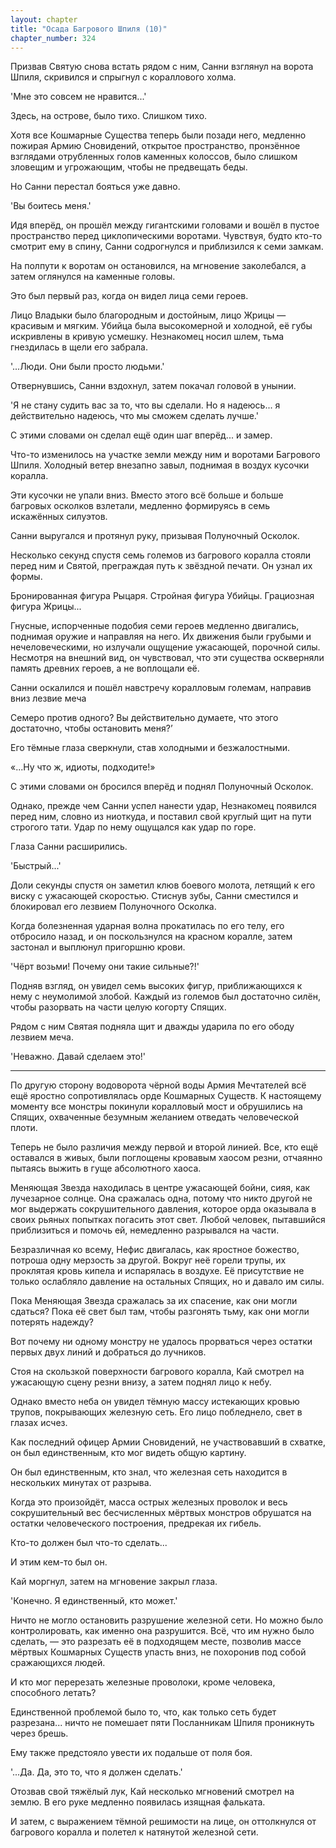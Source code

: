 ```yaml
---
layout: chapter
title: "Осада Багрового Шпиля (10)"
chapter_number: 324
---
```


Призвав Святую снова встать рядом с ним, Санни взглянул на ворота Шпиля, скривился и спрыгнул с кораллового холма.

'Мне это совсем не нравится...'

Здесь, на острове, было тихо. Слишком тихо.

Хотя все Кошмарные Существа теперь были позади него, медленно пожирая Армию Сновидений, открытое пространство, пронзённое взглядами отрубленных голов каменных колоссов, было слишком зловещим и угрожающим, чтобы не предвещать беды.

Но Санни перестал бояться уже давно.

'Вы боитесь меня.'

Идя вперёд, он прошёл между гигантскими головами и вошёл в пустое пространство перед циклопическими воротами. Чувствуя, будто кто-то смотрит ему в спину, Санни содрогнулся и приблизился к семи замкам.

На полпути к воротам он остановился, на мгновение заколебался, а затем оглянулся на каменные головы.

Это был первый раз, когда он видел лица семи героев.

Лицо Владыки было благородным и достойным, лицо Жрицы — красивым и мягким. Убийца была высокомерной и холодной, её губы искривлены в кривую усмешку. Незнакомец носил шлем, тьма гнездилась в щели его забрала.

'...Люди. Они были просто людьми.'

Отвернувшись, Санни вздохнул, затем покачал головой в унынии.

'Я не стану судить вас за то, что вы сделали. Но я надеюсь... я действительно надеюсь, что мы сможем сделать лучше.'

С этими словами он сделал ещё один шаг вперёд... и замер.

Что-то изменилось на участке земли между ним и воротами Багрового Шпиля. Холодный ветер внезапно завыл, поднимая в воздух кусочки коралла.

Эти кусочки не упали вниз. Вместо этого всё больше и больше багровых осколков взлетали, медленно формируясь в семь искажённых силуэтов.

Санни выругался и протянул руку, призывая Полуночный Осколок.

Несколько секунд спустя семь големов из багрового коралла стояли перед ним и Святой, преграждая путь к звёздной печати. Он узнал их формы.

Бронированная фигура Рыцаря. Стройная фигура Убийцы. Грациозная фигура Жрицы...

Гнусные, испорченные подобия семи героев медленно двигались, поднимая оружие и направляя на него. Их движения были грубыми и нечеловеческими, но излучали ощущение ужасающей, порочной силы. Несмотря на внешний вид, он чувствовал, что эти существа оскверняли память древних героев, а не воплощали её.

Санни оскалился и пошёл навстречу коралловым големам, направив вниз лезвие меча

Семеро против одного? Вы действительно думаете, что этого достаточно, чтобы остановить меня?’

Его тёмные глаза сверкнули, став холодными и безжалостными.

«...Ну что ж, идиоты, подходите!»

С этими словами он бросился вперёд и поднял Полуночный Осколок.

Однако, прежде чем Санни успел нанести удар, Незнакомец появился перед ним, словно из ниоткуда, и поставил свой круглый щит на пути строгого тати. Удар по нему ощущался как удар по горе.

Глаза Санни расширились.

'Быстрый...'

Доли секунды спустя он заметил клюв боевого молота, летящий к его виску с ужасающей скоростью. Стиснув зубы, Санни сместился и блокировал его лезвием Полуночного Осколка.

Когда болезненная ударная волна прокатилась по его телу, его отбросило назад, и он поскользнулся на красном коралле, затем застонал и выплюнул пригоршню крови.

'Чёрт возьми! Почему они такие сильные?!'

Подняв взгляд, он увидел семь высоких фигур, приближающихся к нему с неумолимой злобой. Каждый из големов был достаточно силён, чтобы разорвать на части целую когорту Спящих.

Рядом с ним Святая подняла щит и дважды ударила по его ободу лезвием меча.

'Неважно. Давай сделаем это!'

***

По другую сторону водоворота чёрной воды Армия Мечтателей всё ещё яростно сопротивлялась орде Кошмарных Существ. К настоящему моменту все монстры покинули коралловый мост и обрушились на Спящих, охваченные безумным желанием отведать человеческой плоти.

Теперь не было различия между первой и второй линией. Все, кто ещё оставался в живых, были поглощены кровавым хаосом резни, отчаянно пытаясь выжить в гуще абсолютного хаоса.

Меняющая Звезда находилась в центре ужасающей бойни, сияя, как лучезарное солнце. Она сражалась одна, потому что никто другой не мог выдержать сокрушительного давления, которое орда оказывала в своих рьяных попытках погасить этот свет. Любой человек, пытавшийся приблизиться и помочь ей, немедленно разрывался на части.

Безразличная ко всему, Нефис двигалась, как яростное божество, потроша одну мерзость за другой. Вокруг неё горели трупы, их проклятая кровь кипела и испарялась в воздухе. Её присутствие не только ослабляло давление на остальных Спящих, но и давало им силы.

Пока Меняющая Звезда сражалась за их спасение, как они могли сдаться? Пока её свет был там, чтобы разгонять тьму, как они могли потерять надежду?

Вот почему ни одному монстру не удалось прорваться через остатки первых двух линий и добраться до лучников.

Стоя на скользкой поверхности багрового коралла, Кай смотрел на ужасающую сцену резни внизу, а затем поднял лицо к небу.

Однако вместо неба он увидел тёмную массу истекающих кровью трупов, покрывающих железную сеть. Его лицо побледнело, свет в глазах исчез.

Как последний офицер Армии Сновидений, не участвовавший в схватке, он был единственным, кто мог видеть общую картину.

Он был единственным, кто знал, что железная сеть находится в нескольких минутах от разрыва.

Когда это произойдёт, масса острых железных проволок и весь сокрушительный вес бесчисленных мёртвых монстров обрушатся на остатки человеческого построения, предрекая их гибель.

Кто-то должен был что-то сделать...

И этим кем-то был он.

Кай моргнул, затем на мгновение закрыл глаза.

'Конечно. Я единственный, кто может.'

Ничто не могло остановить разрушение железной сети. Но можно было контролировать, как именно она разрушится. Всё, что им нужно было сделать, — это разрезать её в подходящем месте, позволив массе мёртвых Кошмарных Существ упасть вниз, не похоронив под собой сражающихся людей.

И кто мог перерезать железные проволоки, кроме человека, способного летать?

Единственной проблемой было то, что, как только сеть будет разрезана... ничто не помешает пяти Посланникам Шпиля проникнуть через брешь.

Ему также предстояло увести их подальше от поля боя.

'...Да. Да, это то, что я должен сделать.'

Отозвав свой тяжёлый лук, Кай несколько мгновений смотрел на землю. В его руке медленно появилась изящная фальката.

И затем, с выражением тёмной решимости на лице, он оттолкнулся от багрового коралла и полетел к натянутой железной сети.